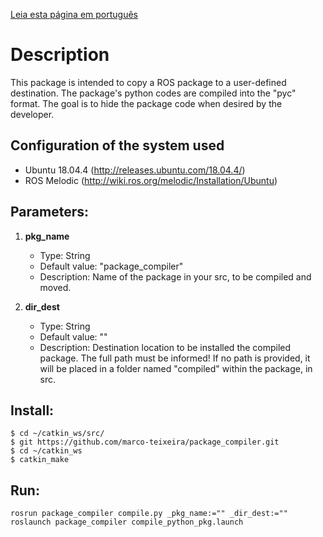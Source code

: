 [Leia esta página em português](https://github.com/marco-teixeira/package_compiler/blob/master/README-pt.md)


Description
=================================

This package is intended to copy a ROS package to a user-defined destination. The package's python codes are compiled into the "pyc" format. The goal is to hide the package code when desired by the developer.

Configuration of the system used
--------------------------------

* Ubuntu 18.04.4 (http://releases.ubuntu.com/18.04.4/)
* ROS Melodic (http://wiki.ros.org/melodic/Installation/Ubuntu)



Parameters:
----------------------------------
1. **pkg_name**
   - Type: String
   - Default value: "package_compiler"
   - Description: Name of the package in your src, to be compiled and moved.

2. **dir_dest**
   - Type: String
   - Default value: ""
   - Description: Destination location to be installed the compiled package. The full path must be informed! If no path is provided, it will be placed in a folder named "compiled" within the package, in src.



Install:
--------------------------------

```
$ cd ~/catkin_ws/src/
$ git https://github.com/marco-teixeira/package_compiler.git
$ cd ~/catkin_ws
$ catkin_make
```

Run:
-------------------------------

```
rosrun package_compiler compile.py _pkg_name:="" _dir_dest:=""
roslaunch package_compiler compile_python_pkg.launch
```





